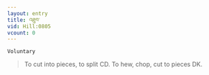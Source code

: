 ```yaml
---
layout: entry
title: འཐུབ་
vid: Hill:0805
vcount: 0
---
```

`Voluntary` 
> To cut into pieces, to split CD\.
 To hew, chop, cut to pieces DK\.

